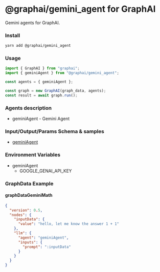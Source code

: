 # @graphai/gemini_agent for GraphAI

Gemini agents for GraphAI.

### Install

```sh
yarn add @graphai/gemini_agent
```

### Usage

```typescript
import { GraphAI } from "graphai";
import { geminiAgent } from "@graphai/gemini_agent";

const agents = { geminiAgent };

const graph = new GraphAI(graph_data, agents);
const result = await graph.run();
```

### Agents description
- geminiAgent - Gemini Agent

### Input/Output/Params Schema & samples
 - [geminiAgent](https://github.com/receptron/graphai/blob/main/docs/agentDocs/llm/geminiAgent.md)

### Environment Variables
 - geminiAgent
   - GOOGLE_GENAI_API_KEY

### GraphData Example

#### graphDataGeminiMath
```json
{
  "version": 0.5,
  "nodes": {
    "inputData": {
      "value": "hello, let me know the answer 1 + 1"
    },
    "llm": {
      "agent": "geminiAgent",
      "inputs": {
        "prompt": ":inputData"
      }
    }
  }
}
```
